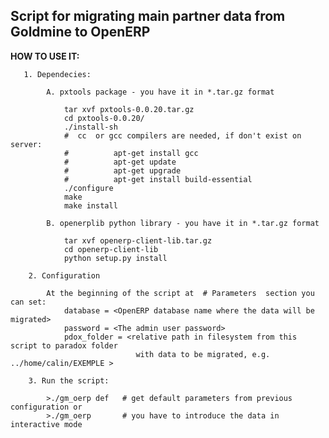 Script for migrating main partner data from Goldmine to OpenERP
---------------------------------------------------------------


**HOW TO USE IT:**

       1. Dependecies:
       
            A. pxtools package - you have it in *.tar.gz format

                tar xvf pxtools-0.0.20.tar.gz 
                cd pxtools-0.0.20/
                ./install-sh
                #  cc  or gcc compilers are needed, if don't exist on server:
                #          apt-get install gcc
                #          apt-get update
                #          apt-get upgrade
                #          apt-get install build-essential
                ./configure
                make
                make install

            B. openerplib python library - you have it in *.tar.gz format

                tar xvf openerp-client-lib.tar.gz
                cd openerp-client-lib
                python setup.py install

        2. Configuration

            At the beginning of the script at  # Parameters  section you can set: 
                database = <OpenERP database name where the data will be migrated>
                password = <The admin user password>
                pdox_folder = <relative path in filesystem from this script to paradox folder
                                with data to be migrated, e.g. ../home/calin/EXEMPLE >

        3. Run the script:

            >./gm_oerp def   # get default parameters from previous configuration or
            >./gm_oerp       # you have to introduce the data in interactive mode





